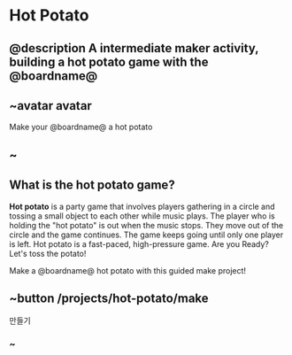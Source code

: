 # Hot Potato

## @description A intermediate maker activity, building a hot potato game with the @boardname@

## ~avatar avatar

Make your @boardname@ a hot potato

## ~

## What is the hot potato game?

**Hot potato** is a party game that involves players gathering in a circle and tossing a small object to each other while music plays. The player who is holding the "hot potato" is out when the music stops. They move out of the circle and the game continues. The game keeps going until only one player is left. Hot potato is a fast-paced, high-pressure game. Are you Ready? Let's toss the potato!

Make a @boardname@ hot potato with this guided make project!

## ~button /projects/hot-potato/make

만들기

### ~